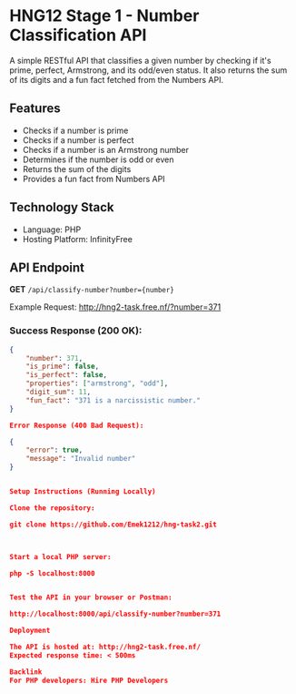 # HNG12 Stage 1 - Number Classification API



A simple RESTful API that classifies a given number by checking if it's prime, perfect, Armstrong, and its odd/even status. It also returns the sum of its digits and a fun fact fetched from the Numbers API.

## Features
- Checks if a number is prime
- Checks if a number is perfect
- Checks if a number is an Armstrong number
- Determines if the number is odd or even
- Returns the sum of the digits
- Provides a fun fact from Numbers API

## Technology Stack
- Language: PHP
- Hosting Platform: InfinityFree

## API Endpoint

**GET** `/api/classify-number?number={number}`

Example Request:
http://hng2-task.free.nf/?number=371


### Success Response (200 OK):
```json
{
    "number": 371,
    "is_prime": false,
    "is_perfect": false,
    "properties": ["armstrong", "odd"],
    "digit_sum": 11,
    "fun_fact": "371 is a narcissistic number."
}

Error Response (400 Bad Request):

{
    "error": true,
    "message": "Invalid number"
}


Setup Instructions (Running Locally)

Clone the repository:

git clone https://github.com/Emek1212/hng-task2.git



Start a local PHP server:

php -S localhost:8000


Test the API in your browser or Postman:

http://localhost:8000/api/classify-number?number=371

Deployment

The API is hosted at: http://hng2-task.free.nf/
Expected response time: < 500ms

Backlink
For PHP developers: Hire PHP Developers

